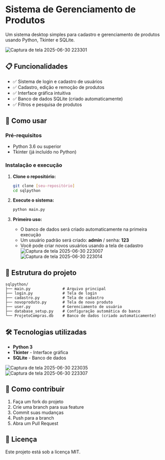 # Sistema de Gerenciamento de Produtos

Um sistema desktop simples para cadastro e gerenciamento de produtos usando Python, Tkinter e SQLite.

![Captura de tela 2025-06-30 223301](https://github.com/user-attachments/assets/f2111280-2d67-4d6a-9f40-675a2b198cac)

## 📋 Funcionalidades

- ✅ Sistema de login e cadastro de usuários
- ✅ Cadastro, edição e remoção de produtos
- ✅ Interface gráfica intuitiva
- ✅ Banco de dados SQLite (criado automaticamente)
- ✅ Filtros e pesquisa de produtos

## 🚀 Como usar

### Pré-requisitos

- Python 3.6 ou superior
- Tkinter (já incluído no Python)

### Instalação e execução

1. **Clone o repositório:**

   ```bash
   git clone [seu-repositório]
   cd sqlpython
   ```

2. **Execute o sistema:**

   ```bash
   python main.py
   ```

3. **Primeiro uso:**
   - O banco de dados será criado automaticamente na primeira execução
   - Um usuário padrão será criado: **admin** / senha: **123**
   - Você pode criar novos usuários usando a tela de cadastro
![Captura de tela 2025-06-30 223007](https://github.com/user-attachments/assets/46954f52-5baf-4759-b413-16612cacc7e8)
![Captura de tela 2025-06-30 223014](https://github.com/user-attachments/assets/7bf676f4-53c1-429a-933b-7061103f7466)

## 📁 Estrutura do projeto

```
sqlpython/
├── main.py              # Arquivo principal
├── login.py             # Tela de login
├── cadastro.py          # Tela de cadastro
├── novoproduto.py       # Tela de novo produto
├── user.py              # Gerenciamento de usuário
├── database_setup.py    # Configuração automática do banco
└── ProjetoCompras.db    # Banco de dados (criado automaticamente)
```

## 🛠️ Tecnologias utilizadas

- **Python 3**
- **Tkinter** - Interface gráfica
- **SQLite** - Banco de dados


![Captura de tela 2025-06-30 223035](https://github.com/user-attachments/assets/4e2e293d-5f2e-49fe-8885-aba9070af728)
![Captura de tela 2025-06-30 223307](https://github.com/user-attachments/assets/6431e51c-9d1f-4023-907d-2afec74a3d14)

## 📝 Como contribuir

1. Faça um fork do projeto
2. Crie uma branch para sua feature
3. Commit suas mudanças
4. Push para a branch
5. Abra um Pull Request

## 📄 Licença

Este projeto está sob a licença MIT.
